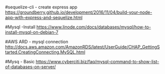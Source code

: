 #sequelize-cli - create express app
https://groundberry.github.io/development/2016/11/04/build-your-node-app-with-express-and-sequelize.html

#Mysql -Install
https://www.linode.com/docs/databases/mysql/how-to-install-mysql-on-debian-7

#AWS ARD - mysql connection
http://docs.aws.amazon.com/AmazonRDS/latest/UserGuide/CHAP_GettingStarted.CreatingConnecting.MySQL.html


#Mysq - Basic
https://www.cyberciti.biz/faq/mysql-command-to-show-list-of-databases-on-server/
